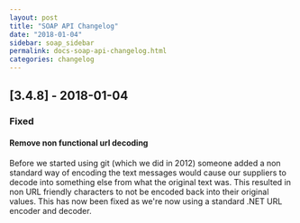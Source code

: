 ```yaml
---
layout: post
title: "SOAP API Changelog"
date: "2018-01-04"
sidebar: soap_sidebar
permalink: docs-soap-api-changelog.html
categories: changelog
---
```


## [3.4.8] - 2018-01-04

### Fixed

#### Remove non functional url decoding
Before we started using git (which we did in 2012) someone added a non standard way of encoding the text messages would cause our suppliers to decode into something else from what the original text was. This resulted in non URL friendly characters to not be encoded back into their original values. This has now been fixed as we're now using a standard .NET URL encoder and decoder.
